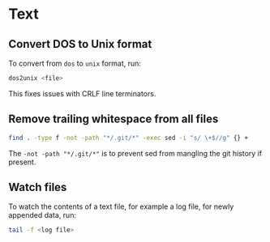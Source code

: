 # Text

## Convert DOS to Unix format

To convert from `dos` to `unix` format, run:
```sh
dos2unix <file>
```

This fixes issues with CRLF line terminators.

## Remove trailing whitespace from all files

```sh
find . -type f -not -path "*/.git/*" -exec sed -i "s/ \+$//g" {} +
```

The `-not -path "*/.git/*"` is to prevent sed from mangling the git history if
present.

## Watch files

To watch the contents of a text file, for example a log file, for newly
appended data, run:
```sh
tail -f <log file>
```
